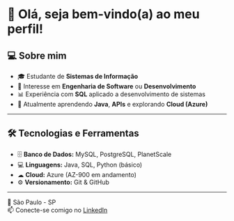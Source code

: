 
# 👋 Olá, seja bem-vindo(a) ao meu perfil!

## 💻 Sobre mim
- 🎓 Estudante de **Sistemas de Informação**
- 🚀 Interesse em **Engenharia de Software** ou **Desenvolvimento**
- 📊 Experiência com **SQL** aplicado a desenvolvimento de sistemas
- 🌱 Atualmente aprendendo **Java**, **APIs** e explorando **Cloud (Azure)**

---

## 🛠 Tecnologias e Ferramentas
- 🗄 **Banco de Dados:** MySQL, PostgreSQL, PlanetScale  
- 💻 **Linguagens:** Java, SQL, Python (básico)  
- ☁ **Cloud:** Azure (AZ-900 em andamento)  
- ⚙ **Versionamento:** Git & GitHub  

---


📍 São Paulo - SP  
📫 Conecte-se comigo no [LinkedIn](https://www.linkedin.com/in/lucas-bittencourt-moura-6b5b3b1b6/)  

